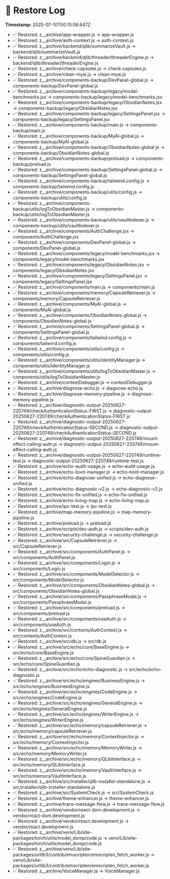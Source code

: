 # 🧾 Restore Log
**Timestamp:** 2025-07-10T00:15:06.647Z

- ✅ Restored: z__archive/app-wrapper.js → app-wrapper.js
- ✅ Restored: z__archive/auth-context.js → auth-context.js
- ✅ Restored: z__archive/backend/qlib/summarizeVault.js → backend/qlib/summarizeVault.js
- ✅ Restored: z__archive/backend/qlib/threader/threaderEngine.js → backend/qlib/threader/threaderEngine.js
- ✅ Restored: z__archive/check-capsules.js → check-capsules.js
- ✅ Restored: z__archive/clean-myai.js → clean-myai.js
- ✅ Restored: z__archive/components-backup/DevPanel-global.js → components-backup/DevPanel-global.js
- ✅ Restored: z__archive/components-backup/legacy/model-benchmarks.jsx → components-backup/legacy/model-benchmarks.jsx
- ✅ Restored: z__archive/components-backup/legacy/ObsidianNotes.jsx → components-backup/legacy/ObsidianNotes.jsx
- ✅ Restored: z__archive/components-backup/legacy/SettingsPanel.jsx → components-backup/legacy/SettingsPanel.jsx
- ✅ Restored: z__archive/components-backup/main.js → components-backup/main.js
- ✅ Restored: z__archive/components-backup/MyAI-global.js → components-backup/MyAI-global.js
- ✅ Restored: z__archive/components-backup/ObsidianNotes-global.js → components-backup/ObsidianNotes-global.js
- ✅ Restored: z__archive/components-backup/preload.js → components-backup/preload.js
- ✅ Restored: z__archive/components-backup/SettingsPanel-global.js → components-backup/SettingsPanel-global.js
- ✅ Restored: z__archive/components-backup/tailwind.config.js → components-backup/tailwind.config.js
- ✅ Restored: z__archive/components-backup/utils/config.js → components-backup/utils/config.js
- ✅ Restored: z__archive/components-backup/utils/logToObsidianMaster.js → components-backup/utils/logToObsidianMaster.js
- ✅ Restored: z__archive/components-backup/utils/vaultIndexer.js → components-backup/utils/vaultIndexer.js
- ✅ Restored: z__archive/components/AuthChallenge.jsx → components/AuthChallenge.jsx
- ✅ Restored: z__archive/components/DevPanel-global.js → components/DevPanel-global.js
- ✅ Restored: z__archive/components/legacy/model-benchmarks.jsx → components/legacy/model-benchmarks.jsx
- ✅ Restored: z__archive/components/legacy/ObsidianNotes.jsx → components/legacy/ObsidianNotes.jsx
- ✅ Restored: z__archive/components/legacy/SettingsPanel.jsx → components/legacy/SettingsPanel.jsx
- ✅ Restored: z__archive/components/main.js → components/main.js
- ✅ Restored: z__archive/components/memory/CapsuleRetriever.js → components/memory/CapsuleRetriever.js
- ✅ Restored: z__archive/components/MyAI-global.js → components/MyAI-global.js
- ✅ Restored: z__archive/components/ObsidianNotes-global.js → components/ObsidianNotes-global.js
- ✅ Restored: z__archive/components/SettingsPanel-global.js → components/SettingsPanel-global.js
- ✅ Restored: z__archive/components/tailwind.config.js → components/tailwind.config.js
- ✅ Restored: z__archive/components/utils/config.js → components/utils/config.js
- ✅ Restored: z__archive/components/utils/identityManager.js → components/utils/identityManager.js
- ✅ Restored: z__archive/components/utils/logToObsidianMaster.js → components/utils/logToObsidianMaster.js
- ✅ Restored: z__archive/contextDebugger.js → contextDebugger.js
- ✅ Restored: z__archive/diagnose-echo.js → diagnose-echo.js
- ✅ Restored: z__archive/diagnose-memory-pipeline.js → diagnose-memory-pipeline.js
- ✅ Restored: z__archive/diagnostic-output-20250627-220749/checkAuthenticationStatus-FIRST.js → diagnostic-output-20250627-220749/checkAuthenticationStatus-FIRST.js
- ✅ Restored: z__archive/diagnostic-output-20250627-220749/checkAuthenticationStatus-SECOND.js → diagnostic-output-20250627-220749/checkAuthenticationStatus-SECOND.js
- ✅ Restored: z__archive/diagnostic-output-20250627-220749/mount-effect-calling-auth.js → diagnostic-output-20250627-220749/mount-effect-calling-auth.js
- ✅ Restored: z__archive/diagnostic-output-20250627-220749/runtime-test.js → diagnostic-output-20250627-220749/runtime-test.js
- ✅ Restored: z__archive/echo-audit-usage.js → echo-audit-usage.js
- ✅ Restored: z__archive/echo-boot-manager.js → echo-boot-manager.js
- ✅ Restored: z__archive/echo-diagnose-unified.js → echo-diagnose-unified.js
- ✅ Restored: z__archive/echo-diagnostic-v2.js → echo-diagnostic-v2.js
- ✅ Restored: z__archive/echo-fix-unified.js → echo-fix-unified.js
- ✅ Restored: z__archive/echo-living-map.js → echo-living-map.js
- ✅ Restored: z__archive/ipc-test.js → ipc-test.js
- ✅ Restored: z__archive/map-memory-pipeline.js → map-memory-pipeline.js
- ✅ Restored: z__archive/preload.js → preload.js
- ✅ Restored: z__archive/scripts/dev-auth.js → scripts/dev-auth.js
- ✅ Restored: z__archive/security-challenge.js → security-challenge.js
- ✅ Restored: z__archive/src/CapsuleRetriever.js → src/CapsuleRetriever.js
- ✅ Restored: z__archive/src/components/AuthPanel.js → src/components/AuthPanel.js
- ✅ Restored: z__archive/src/components/Login.js → src/components/Login.js
- ✅ Restored: z__archive/src/components/ModelSelector.js → src/components/ModelSelector.js
- ✅ Restored: z__archive/src/components/ObsidianNotes-global.js → src/components/ObsidianNotes-global.js
- ✅ Restored: z__archive/src/components/PassphraseModal.js → src/components/PassphraseModal.js
- ✅ Restored: z__archive/src/components/preload.js → src/components/preload.js
- ✅ Restored: z__archive/src/components/useAuth.js → src/components/useAuth.js
- ✅ Restored: z__archive/src/contexts/AuthContext.js → src/contexts/AuthContext.js
- ✅ Restored: z__archive/src/db.js → src/db.js
- ✅ Restored: z__archive/src/echo/core/BaseEngine.js → src/echo/core/BaseEngine.js
- ✅ Restored: z__archive/src/echo/core/SpineGuardian.js → src/echo/core/SpineGuardian.js
- ✅ Restored: z__archive/src/echo/echo-diagnostic.js → src/echo/echo-diagnostic.js
- ✅ Restored: z__archive/src/echo/engines/BusinessEngine.js → src/echo/engines/BusinessEngine.js
- ✅ Restored: z__archive/src/echo/engines/CodeEngine.js → src/echo/engines/CodeEngine.js
- ✅ Restored: z__archive/src/echo/engines/GeneralEngine.js → src/echo/engines/GeneralEngine.js
- ✅ Restored: z__archive/src/echo/engines/WriterEngine.js → src/echo/engines/WriterEngine.js
- ✅ Restored: z__archive/src/echo/memory/capsuleRetriever.js → src/echo/memory/capsuleRetriever.js
- ✅ Restored: z__archive/src/echo/memory/ContextInjector.js → src/echo/memory/ContextInjector.js
- ✅ Restored: z__archive/src/echo/memory/MemoryWriter.js → src/echo/memory/MemoryWriter.js
- ✅ Restored: z__archive/src/echo/memory/QLibInterface.js → src/echo/memory/QLibInterface.js
- ✅ Restored: z__archive/src/echo/memory/VaultInterface.js → src/echo/memory/VaultInterface.js
- ✅ Restored: z__archive/src/installer/qlib-installer-standalone.js → src/installer/qlib-installer-standalone.js
- ✅ Restored: z__archive/src/SystemCheck.js → src/SystemCheck.js
- ✅ Restored: z__archive/theme-enhancer.js → theme-enhancer.js
- ✅ Restored: z__archive/trace-message-flow.js → trace-message-flow.js
- ✅ Restored: z__archive/vendor/react-dom.development.js → vendor/react-dom.development.js
- ✅ Restored: z__archive/vendor/react.development.js → vendor/react.development.js
- ✅ Restored: z__archive/venv/Lib/site-packages/torch/utils/model_dump/code.js → venv/Lib/site-packages/torch/utils/model_dump/code.js
- ✅ Restored: z__archive/venv/Lib/site-packages/urllib3/contrib/emscripten/emscripten_fetch_worker.js → venv/Lib/site-packages/urllib3/contrib/emscripten/emscripten_fetch_worker.js
- ✅ Restored: z__archive/VoiceManager.js → VoiceManager.js